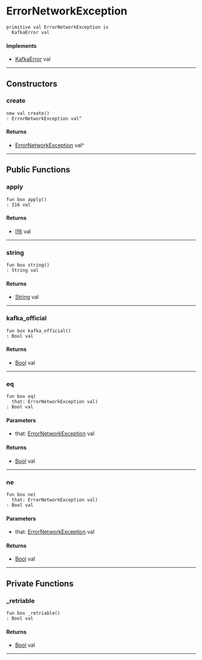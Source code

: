 # ErrorNetworkException

```pony
primitive val ErrorNetworkException is
  KafkaError val
```

#### Implements

* [KafkaError](pony-kafka-KafkaError) val

---

## Constructors

### create

```pony
new val create()
: ErrorNetworkException val^
```

#### Returns

* [ErrorNetworkException](pony-kafka-ErrorNetworkException) val^

---

## Public Functions

### apply

```pony
fun box apply()
: I16 val
```

#### Returns

* [I16](builtin-I16) val

---

### string

```pony
fun box string()
: String val
```

#### Returns

* [String](builtin-String) val

---

### kafka_official

```pony
fun box kafka_official()
: Bool val
```

#### Returns

* [Bool](builtin-Bool) val

---

### eq

```pony
fun box eq(
  that: ErrorNetworkException val)
: Bool val
```
#### Parameters

*   that: [ErrorNetworkException](pony-kafka-ErrorNetworkException) val

#### Returns

* [Bool](builtin-Bool) val

---

### ne

```pony
fun box ne(
  that: ErrorNetworkException val)
: Bool val
```
#### Parameters

*   that: [ErrorNetworkException](pony-kafka-ErrorNetworkException) val

#### Returns

* [Bool](builtin-Bool) val

---

## Private Functions

### _retriable

```pony
fun box _retriable()
: Bool val
```

#### Returns

* [Bool](builtin-Bool) val

---

